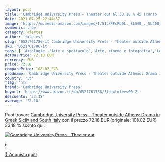 ```yaml
---
layout: post
title: 'Cambridge University Press - Theater out al 33.18 % di sconto'
date: 2021-07-25 22:44:57
image: 'https://m.media-amazon.com/images/I/51cHPFcPb9L._SL500_._SL400_.jpg'
comments: true
category: ofertas
author: 'tole.es'
slug: '0521761786-it Cambridge University Press - Theater outside Athens: Drama...'
sku: '0521761786-it'
tags: [ 'Antologie','Arte e spettacolo','Arte, cinema e fotografia','Letteratura antica e classica','Letteratura antica e medievale','Letteratura e narrativa','Libri','Racconti e antologie','Storia','Storia antica','Storia della letteratura e critica letteraria','Storia dellarte','Storia dellarte, teoria e critica','Teatro e spettacolo','cambridge university press', ]
actualPrice: 72.18 EUR
currency: EUR
price: 72.18
comparePrice: 108.02 EUR
prodname: 'Cambridge University Press - Theater outside Athens: Drama in Greek Sicily and South Italy'
country: 'it'
flag: '🇮🇹'
brand: 'Cambridge University Press'
buyurl: 'https://www.amazon.it/dp/0521761786/?tag=tolees00-21'
descuento: '33.18'
average: '72.18'
---
```


Puoi trovare [Cambridge University Press - Theater outside Athens: Drama in Greek Sicily and South Italy](https://www.amazon.it/dp/0521761786/?tag=tolees00-21) con il prezzo 72.18 EUR (originale: 108.02 EUR) 33.18 % sconto qui:

[![Cambridge University Press - Theater out](https://m.media-amazon.com/images/I/51cHPFcPb9L._SL500_._SL400_.jpg)](https://www.amazon.it/dp/0521761786/?tag=tolees00-21)

ℹ️:


[🛒 Acquista qui!!](https://www.amazon.it/dp/0521761786/?tag=tolees00-21)
